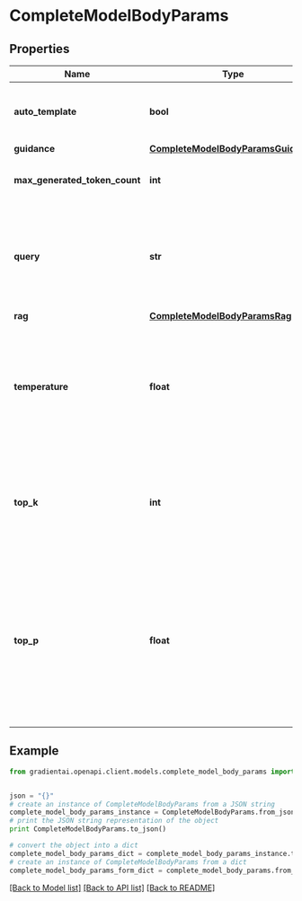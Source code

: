 # CompleteModelBodyParams


## Properties
Name | Type | Description | Notes
------------ | ------------- | ------------- | -------------
**auto_template** | **bool** | Automatically adds the recommended base model templating. | [optional] [default to True]
**guidance** | [**CompleteModelBodyParamsGuidance**](CompleteModelBodyParamsGuidance.md) |  | [optional] 
**max_generated_token_count** | **int** | The maximum number of tokens to generate. | [optional] 
**query** | **str** | The prompt string you are providing the model, to which the model will generate a completion in response. | 
**rag** | [**CompleteModelBodyParamsRag**](CompleteModelBodyParamsRag.md) |  | [optional] 
**temperature** | **float** | This parameter adjusts the degree of randomness in generation. Higher temperature results in more diverse generations. | [optional] 
**top_k** | **int** | This parameter ensures that only the top k most likely tokens are considered for generation at each step. | [optional] 
**top_p** | **float** | This parameter ensures that only the most likely tokens, with total probability mass of p, are considered for generation at each step. If topK is also enabled, topP acts after topK. | [optional] 

## Example

```python
from gradientai.openapi.client.models.complete_model_body_params import CompleteModelBodyParams


json = "{}"
# create an instance of CompleteModelBodyParams from a JSON string
complete_model_body_params_instance = CompleteModelBodyParams.from_json(json)
# print the JSON string representation of the object
print CompleteModelBodyParams.to_json()

# convert the object into a dict
complete_model_body_params_dict = complete_model_body_params_instance.to_dict()
# create an instance of CompleteModelBodyParams from a dict
complete_model_body_params_form_dict = complete_model_body_params.from_dict(complete_model_body_params_dict)
```
[[Back to Model list]](../README.md#documentation-for-models) [[Back to API list]](../README.md#documentation-for-api-endpoints) [[Back to README]](../README.md)


